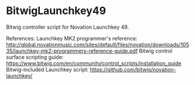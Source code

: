 # BitwigLaunchkey49
Bitwig controller script for Novation Launchkey 49.

References:
Launchkey MK2 programmer's reference: http://global.novationmusic.com/sites/default/files/novation/downloads/10535/launchkey-mk2-programmers-reference-guide.pdf
Bitwig control surface scripting guide: https://www.bitwig.com/en/community/control_scripts/installation_guide
Bitwig-included Launchkey script: https://github.com/bitwig/novation-launchkey/
